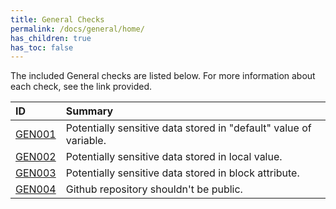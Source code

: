 ```yaml
---
title: General Checks
permalink: /docs/general/home/
has_children: true
has_toc: false
---
```


The included General checks are listed below. For more information about each check, see the link provided.

| ID  | Summary |
|:-------|:-------------|
|[GEN001](/docs/general/GEN001)|Potentially sensitive data stored in "default" value of variable.|
|[GEN002](/docs/general/GEN002)|Potentially sensitive data stored in local value.|
|[GEN003](/docs/general/GEN003)|Potentially sensitive data stored in block attribute.|
|[GEN004](/docs/general/GEN004)|Github repository shouldn't be public.|

